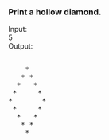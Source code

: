### Print a hollow diamond.
Input:  <br>
5 <br>
Output: <br>
<pre>   
    *
   * * 
  *   *
 *     *
*       *
 *     *
  *   *
   * *
    *
</pre> 

